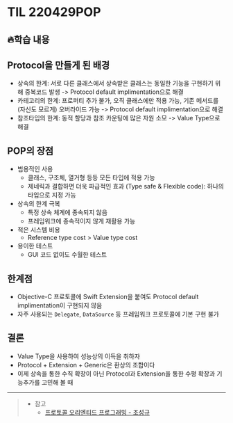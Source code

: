 # TIL 220429POP

## 🔥학습 내용
## Protocol을 만들게 된 배경
-  상속의 한계: 서로 다른 클래스에서 상속받은 클래스는 동일한 기능을 구현하기 위해 중복코드 발생 -> Protocol default implimentation으로 해결
-  카테고리의 한계: 프로퍼티 추가 불가, 오직 클래스에만 적용 가능, 기존 메서드를 (자신도 모르게) 오버라이드 가능 -> Protocol default implimentation으로 해결
-  참조타입의 한계: 동적 할당과 참조 카운팅에 많은 자원 소모 -> Value Type으로 해결

## POP의 장점
-   범용적인 사용
    -  클래스, 구조체, 열거형 등등 모든 타입에 적용 가능
    -  제네릭과 결합하면 더욱 파급적인 효과 (Type safe & Flexible code): 하나의 타입으로 지정 가능
-   상속의 한계 극복
    -  특정 상속 체계에 종속되지 않음
    -  프레임워크에 종속적이지 않게 재활용 가능
-   적은 시스템 비용
    -  Reference type cost > Value type cost
-   용이한 테스트
    -  GUI 코드 없이도 수월한 테스트

## 한계점
-   Objective-C 프로토콜에 Swift Extension을 붙여도 Protocol default implimentation이 구현되지 않음
-   자주 사용되는  `Delegate`,  `DataSource`  등 프레임워크 프로토콜에 기본 구현 불가

## 결론
-   Value Type을 사용하여 성능상의 이득을 취하자
-   Protocol + Extension + Generic은 환상의 조합이다
-   이제 상속을 통한 수직 확장이 아닌 Protocol과 Extension을 통한 수평 확장과 기능추가를 고민해 볼 때
---

> - 참고
>   - [프로토콜 오리엔티드 프로그래밍 - 조성규](https://www.youtube.com/watch?v=9gkzHUsQiUc&t=1590s)
